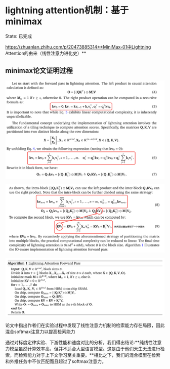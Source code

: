 # lightning attention机制：基于minimax

State: 已完成

https://zhuanlan.zhihu.com/p/20473885314**MiniMax-01中Lightning Attention的由来（线性注意力进化史）**

## minimax论文证明过程

![image.png](lightning%20attention%E6%9C%BA%E5%88%B6%EF%BC%9A%E5%9F%BA%E4%BA%8Eminimax%201b8e64a5662180a5a354e6fa06bfd77c/image.png)

![image.png](lightning%20attention%E6%9C%BA%E5%88%B6%EF%BC%9A%E5%9F%BA%E4%BA%8Eminimax%201b8e64a5662180a5a354e6fa06bfd77c/image%201.png)

![image.png](lightning%20attention%E6%9C%BA%E5%88%B6%EF%BC%9A%E5%9F%BA%E4%BA%8Eminimax%201b8e64a5662180a5a354e6fa06bfd77c/image%202.png)

论文中指出作者们在实验过程中发现了线性注意力机制的检索能力存在局限，因此混合softmax注意力以提高检索能力

通过对标度定律实验、下游性能和速度对比的分析，我们得出结论:**纯线性注意力模型虽然计算效率高，但并不适合大型语言模型。这是由于他们天生无法进行检索，而检索能力对于上下文学习至关重要。**相比之下，我们的混合模型在检索和外推任务中不仅匹配而且超过了softmax注意力。